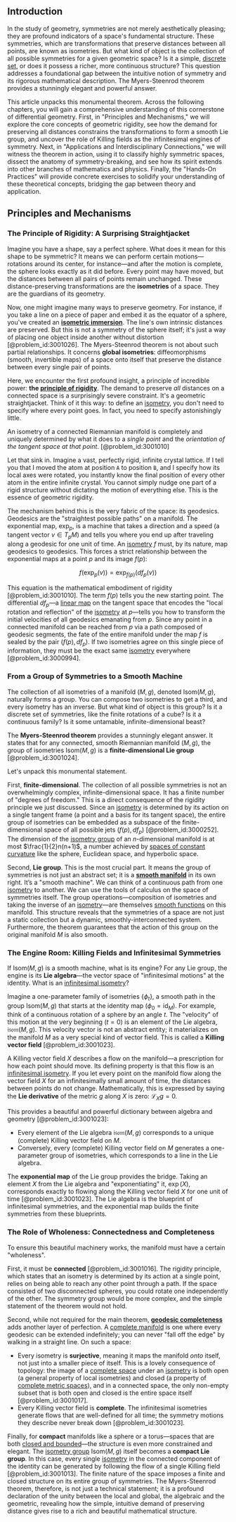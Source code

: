 ## Introduction
In the study of geometry, symmetries are not merely aesthetically pleasing; they are profound indicators of a space's fundamental structure. These symmetries, which are transformations that preserve distances between all points, are known as isometries. But what kind of object is the collection of all possible symmetries for a given geometric space? Is it a simple, [discrete set](@article_id:145529), or does it possess a richer, more continuous structure? This question addresses a foundational gap between the intuitive notion of symmetry and its rigorous mathematical description. The Myers-Steenrod theorem provides a stunningly elegant and powerful answer.

This article unpacks this monumental theorem. Across the following chapters, you will gain a comprehensive understanding of this cornerstone of differential geometry. First, in "Principles and Mechanisms," we will explore the core concepts of geometric rigidity, see how the demand for preserving all distances constrains the transformations to form a smooth Lie group, and uncover the role of Killing fields as the infinitesimal engines of symmetry. Next, in "Applications and Interdisciplinary Connections," we will witness the theorem in action, using it to classify highly symmetric spaces, dissect the anatomy of symmetry-breaking, and see how its spirit extends into other branches of mathematics and physics. Finally, the "Hands-On Practices" will provide concrete exercises to solidify your understanding of these theoretical concepts, bridging the gap between theory and application.

## Principles and Mechanisms

### The Principle of Rigidity: A Surprising Straightjacket

Imagine you have a shape, say a perfect sphere. What does it mean for this shape to be symmetric? It means we can perform certain motions—rotations around its center, for instance—and after the motion is complete, the sphere looks exactly as it did before. Every point may have moved, but the distances between all pairs of points remain unchanged. These distance-preserving transformations are the **isometries** of a space. They are the guardians of its geometry.

Now, one might imagine many ways to preserve geometry. For instance, if you take a line on a piece of paper and embed it as the equator of a sphere, you've created an **[isometric immersion](@article_id:271748)**. The line's own intrinsic distances are preserved. But this is not a symmetry of the sphere itself; it's just a way of placing one object inside another without distortion [@problem_id:3001026]. The Myers-Steenrod theorem is not about such partial relationships. It concerns **global isometries**: diffeomorphisms (smooth, invertible maps) of a space onto itself that preserve the distance between every single pair of points.

Here, we encounter the first profound insight, a principle of incredible power: **the [principle of rigidity](@article_id:160646)**. The demand to preserve *all* distances on a connected space is a surprisingly severe constraint. It's a geometric straightjacket. Think of it this way: to define an [isometry](@article_id:150387), you don't need to specify where every point goes. In fact, you need to specify astonishingly little.

An isometry of a connected Riemannian manifold is completely and uniquely determined by what it does to a *single point* and the *orientation of the tangent space at that point*. [@problem_id:3001010]

Let that sink in. Imagine a vast, perfectly rigid, infinite crystal lattice. If I tell you that I moved the atom at position `A` to position `B`, and I specify how its local axes were rotated, you instantly know the final position of every other atom in the entire infinite crystal. You cannot simply nudge one part of a rigid structure without dictating the motion of everything else. This is the essence of geometric rigidity.

The mechanism behind this is the very fabric of the space: its geodesics. Geodesics are the "straightest possible paths" on a manifold. The exponential map, $\exp_p$, is a machine that takes a direction and a speed (a tangent vector $v \in T_p M$) and tells you where you end up after traveling along a geodesic for one unit of time. An [isometry](@article_id:150387) $f$ must, by its nature, map geodesics to geodesics. This forces a strict relationship between the exponential maps at a point $p$ and its image $f(p)$:

$$
f(\exp_p(v)) = \exp_{f(p)}(df_p(v))
$$

This equation is the mathematical embodiment of rigidity [@problem_id:3001010]. The term $f(p)$ tells you the new starting point. The differential $df_p$—a [linear map](@article_id:200618) on the tangent space that encodes the "local rotation and reflection" of the [isometry](@article_id:150387) at $p$—tells you how to transform the initial velocities of all geodesics emanating from $p$. Since any point in a connected manifold can be reached from $p$ via a path composed of geodesic segments, the fate of the entire manifold under the map $f$ is sealed by the pair $(f(p), df_p)$. If two isometries agree on this single piece of information, they must be the exact same [isometry](@article_id:150387) everywhere [@problem_id:3000994].

### From a Group of Symmetries to a Smooth Machine

The collection of all isometries of a manifold $(M,g)$, denoted $\mathrm{Isom}(M,g)$, naturally forms a group. You can compose two isometries to get a third, and every isometry has an inverse. But what kind of object is this group? Is it a discrete set of symmetries, like the finite rotations of a cube? Is it a continuous family? Is it some untamable, infinite-dimensional beast?

The **Myers-Steenrod theorem** provides a stunningly elegant answer. It states that for any connected, smooth Riemannian manifold $(M,g)$, the group of isometries $\mathrm{Isom}(M,g)$ is a **finite-dimensional Lie group** [@problem_id:3001024].

Let's unpack this monumental statement.

First, **finite-dimensional**. The collection of all possible symmetries is not an overwhelmingly complex, infinite-dimensional space. It has a finite number of "degrees of freedom." This is a direct consequence of the rigidity principle we just discussed. Since an [isometry](@article_id:150387) is determined by its action on a single tangent frame (a point and a basis for its tangent space), the entire group of isometries can be embedded as a subspace of the finite-dimensional space of all possible jets $(f(p), df_p)$ [@problem_id:3000252]. The dimension of the [isometry group](@article_id:161167) of an $n$-dimensional manifold is at most $\frac{1}{2}n(n+1)$, a number achieved by [spaces of constant curvature](@article_id:161347) like the sphere, Euclidean space, and hyperbolic space.

Second, **Lie group**. This is the most crucial part. It means the group of symmetries is not just an abstract set; it is a **[smooth manifold](@article_id:156070)** in its own right. It’s a "smooth machine". We can think of a continuous path from one [isometry](@article_id:150387) to another. We can use the tools of calculus on the space of symmetries itself. The group operations—composition of isometries and taking the inverse of an [isometry](@article_id:150387)—are themselves [smooth functions](@article_id:138448) on this manifold. This structure reveals that the symmetries of a space are not just a static collection but a dynamic, smoothly-interconnected system. Furthermore, the theorem guarantees that the action of this group on the original manifold $M$ is also smooth.

### The Engine Room: Killing Fields and Infinitesimal Symmetries

If $\mathrm{Isom}(M,g)$ is a smooth machine, what is its engine? For any Lie group, the engine is its **Lie algebra**—the vector space of "infinitesimal motions" at the identity. What is an [infinitesimal isometry](@article_id:634174)?

Imagine a one-parameter family of isometries $\{\phi_t\}$, a smooth path in the group $\mathrm{Isom}(M,g)$ that starts at the identity map ($\phi_0 = \mathrm{id}_M$). For example, think of a continuous rotation of a sphere by an angle $t$. The "velocity" of this motion at the very beginning ($t=0$) is an element of the Lie algebra, $\mathfrak{isom}(M,g)$. This velocity vector is not an abstract entity; it materializes on the manifold $M$ as a very special kind of vector field. This is called a **Killing vector field** [@problem_id:3001023].

A Killing vector field $X$ describes a flow on the manifold—a prescription for how each point should move. Its defining property is that this flow is an [infinitesimal isometry](@article_id:634174). If you let every point on the manifold flow along the vector field $X$ for an infinitesimally small amount of time, the distances between points do not change. Mathematically, this is expressed by saying the **Lie derivative** of the metric $g$ along $X$ is zero: $\mathcal{L}_X g = 0$.

This provides a beautiful and powerful dictionary between algebra and geometry [@problem_id:3001023]:
- Every element of the Lie algebra $\mathfrak{isom}(M,g)$ corresponds to a unique (complete) Killing vector field on $M$.
- Conversely, every (complete) Killing vector field on $M$ generates a one-parameter group of isometries, which corresponds to a line in the Lie algebra.

The **exponential map** of the Lie group provides the bridge. Taking an element $X$ from the Lie algebra and "exponentiating" it, $\exp(X)$, corresponds exactly to flowing along the Killing vector field $X$ for one unit of time [@problem_id:3001023]. The Lie algebra is the blueprint of infinitesimal symmetries, and the exponential map builds the finite symmetries from these blueprints.

### The Role of Wholeness: Connectedness and Completeness

To ensure this beautiful machinery works, the manifold must have a certain "wholeness".

First, it must be **connected** [@problem_id:3001016]. The rigidity principle, which states that an isometry is determined by its action at a single point, relies on being able to reach any other point through a path. If the space consisted of two disconnected spheres, you could rotate one independently of the other. The symmetry group would be more complex, and the simple statement of the theorem would not hold.

Second, while not required for the main theorem, **[geodesic completeness](@article_id:159786)** adds another layer of perfection. A [complete manifold](@article_id:189915) is one where every geodesic can be extended indefinitely; you can never "fall off the edge" by walking in a straight line. On such a space:
- Every isometry is **surjective**, meaning it maps the manifold *onto* itself, not just into a smaller piece of itself. This is a lovely consequence of topology: the image of a [complete space](@article_id:159438) under an [isometry](@article_id:150387) is both open (a general property of local isometries) and closed (a property of [complete metric spaces](@article_id:161478)), and in a connected space, the only non-empty subset that is both open and closed is the entire space itself [@problem_id:3001017].
- Every Killing vector field is **complete**. The infinitesimal isometries generate flows that are well-defined for all time; the symmetry motions they describe never break down [@problem_id:3001023].

Finally, for **compact** manifolds like a sphere or a torus—spaces that are both [closed and bounded](@article_id:140304)—the structure is even more constrained and elegant. The [isometry group](@article_id:161167) $\mathrm{Isom}(M,g)$ itself becomes a **compact Lie group**. In this case, every single [isometry](@article_id:150387) in the connected component of the identity can be generated by following the flow of a single Killing field [@problem_id:3001013]. The finite nature of the space imposes a finite and closed structure on its entire group of symmetries. The Myers-Steenrod theorem, therefore, is not just a technical statement; it is a profound declaration of the unity between the local and global, the algebraic and the geometric, revealing how the simple, intuitive demand of preserving distance gives rise to a rich and beautiful mathematical structure.
